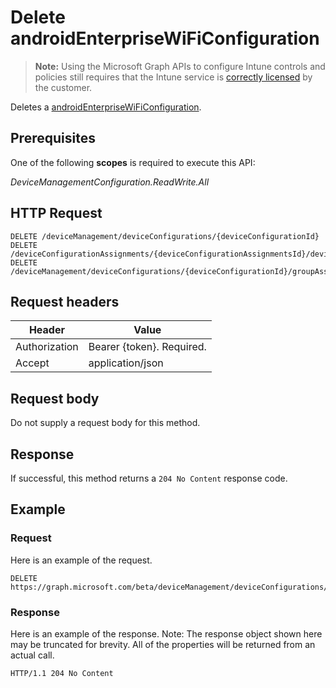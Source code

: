 ﻿# Delete androidEnterpriseWiFiConfiguration

> **Note:** Using the Microsoft Graph APIs to configure Intune controls and policies still requires that the Intune service is [correctly licensed](https://go.microsoft.com/fwlink/?linkid=839381) by the customer.

Deletes a [androidEnterpriseWiFiConfiguration](../resources/intune_deviceconfig_androidenterprisewificonfiguration.md).
## Prerequisites
One of the following **scopes** is required to execute this API:

*DeviceManagementConfiguration.ReadWrite.All*
## HTTP Request
<!-- {
  "blockType": "ignored"
}
-->
```http
DELETE /deviceManagement/deviceConfigurations/{deviceConfigurationId}
DELETE /deviceConfigurationAssignments/{deviceConfigurationAssignmentsId}/deviceConfiguration/
DELETE /deviceManagement/deviceConfigurations/{deviceConfigurationId}/groupAssignments/{deviceConfigurationGroupAssignmentId}/deviceConfiguration/
```

## Request headers
|Header|Value|
|---|---|
|Authorization|Bearer {token}. Required.|
|Accept|application/json|

## Request body
Do not supply a request body for this method.

## Response
If successful, this method returns a `204 No Content` response code.

## Example
### Request
Here is an example of the request.
```http
DELETE https://graph.microsoft.com/beta/deviceManagement/deviceConfigurations/{deviceConfigurationId}
```

### Response
Here is an example of the response. Note: The response object shown here may be truncated for brevity. All of the properties will be returned from an actual call.
```http
HTTP/1.1 204 No Content
```



